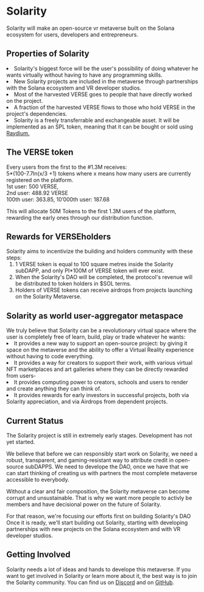 # Solarity
Solarity will make an open-source vr metaverse built on the Solana ecosystem for users, developers and entrepreneurs.

<h2>Properties of Solarity</h2>
<li>Solarity's biggest force will be the user's possibility of doing whatever he wants virtually without having to have any programming skills. 
<li>New Solarity projects are included in the metaverse through partnerships with the Solana ecosystem and VR developer studios.
<li>Most of the harvested VERSE goes to people that have directly worked on the project.
<li>A fraction of the harvested VERSE flows to those who hold VERSE in the project's dependencies.
<li>Solarity is a freely transferrable and exchangeable asset. It will be implemented as an SPL token, meaning that it can be bought or sold using <a href="https://raydium.io/"> Raydium. </a>

<h2>The VERSE token</h2>

Every users from the first to the #1.3M receives:
<br>5*(100-7.7ln(x/3 +1) tokens where x means how many users are currently registered on the platform. 
<br>1st user: 500 VERSE, <br>2nd user: 488.92 VERSE
<br>100th user: 363.85, 10’000th user: 187.68

This will allocate 50M Tokens to the first 1.3M users of the platform, rewarding the early ones through our distribution function.
<h2>Rewards for VERSEholders</h2>
Solarity aims to incentivize the building and holders community with these steps:

<ol>
  <li>1 VERSE token is equal to 100 square metres inside the Solarity subDAPP, and only PI*100M of VERSE token will ever exist.
  <li>When the Solarity's DAO will be completed, the protocol's revenue will be distributed to token holders in $SOL terms.
  <li>Holders of VERSE tokens can receive airdrops from projects launching on the Solarity Metaverse.

  </ol>


<h2>Solarity as world user-aggregator metaspace</h2>
We truly believe that Solarity can be a revolutionary virtual space where the user is completely free of learn, build, play or trade whatever he wants:

  <li>It provides a new way to support an open-source project: by giving it space on the metaverse and the ability to offer a Virtual Reality experience without having to code everything.
  <li>It provides a way for creators to support their work, with various virtual NFT marketplaces and art galleries where they can be directly rewarded from users-
  <li>It provides computing power to creators, schools and users to render and create anything they can think of.
  <li>It provides rewards for early investors in successful projects, both via Solarity appreciation, and via Airdrops from dependent projects.

<h2>Current Status</h2>
The Solarity project is still in extremely early stages. Development has not yet started.

We believe that before we can responsibly start work on Solarity, we need a robust, transparent, and gaming-resistant way to attribute credit in open-source subDAPPS. 
We need to develope the DAO, once we have that we can start thinking of creating us with partners the most complete metaverse accessible to everybody.

Without a clear and fair composition, the Solarity metaverse can become corrupt and unsustainable. That is why we want more people to activly be members and have decisional power on the future of Solarity.

For that reason, we're focusing our efforts first on building Solarity's DAO Once it is ready, we'll start building out Solarity, starting with developing partnerships with new projects on the Solana ecosystem and with VR developer studios.

<h2>Getting Involved</h2>
Solarity needs a lot of ideas and hands to develope this metaverse. If you want to get involved in Solarity or learn more about it, the best way is to join the Solarity community. You can find us on <a href="https://discord.gg/KdFkJa7P">Discord</a> and on <a href="https://github.com/solarity-vr">GitHub</a>.
